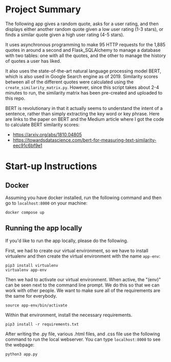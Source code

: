 # Project Summary

The following app gives a random quote, asks for a user rating, and then displays either another random quote given a low user rating (1-3 stars), or finds a similar quote given a high user rating (4-5 stars).

It uses asynchronous programming to make 95 HTTP requests for the 1,885 quotes in around a second and Flask_SQLAlchemy to manage a database with two tables: one with all the quotes, and the other to manage the history of quotes a user has liked. 

It also uses the state-of-the-art natural language processing model BERT, which is also used in Google Search engine as of 2019. Similarity scores between all of the different quotes were calculated using the `create_similarity_matrix.py`. However, since this script takes about 2-4 minutes to run, the similarity matrix has been pre-created and uploaded to this repo.

BERT is revolutionary in that it actually seems to understand the intent of a sentence, rather than simply extracting the key word or key phrase. Here are links to the paper on BERT and the Medium article where I got the code to calculate BERT similarity scores:
* https://arxiv.org/abs/1810.04805
* https://towardsdatascience.com/bert-for-measuring-text-similarity-eec91c6bf9e1

# Start-up Instructions
## Docker

Assuming you have docker installed, run the following command and then go to `localhost:8000` on your machine:

`docker compose up`

## Running the app locally

If you'd like to run the app locally, please do the following.

First, we had to create our virtual environment, so we have to install virtualenv and then create the virtual environment with the name `app-env`:

`pip3 install virtualenv`<br>
`virtualenv app-env`

Then we had to activate our virtual environment. When active, the "(env)" can be seen next to the command line prompt. We do this so that we can work with other people. We want to make sure all of the requirements are the same for everybody.

`source app-env/bin/activate`

Within that environment, install the necessary requirements.

`pip3 install -r requirements.txt`

After writing the .py file, various .html files, and .css file use the following command to run the local webserver. You can type `localhost:8000` to see the webpage:

`python3 app.py`

